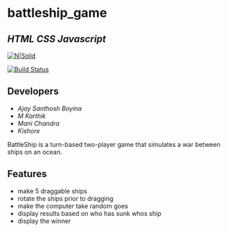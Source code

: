 # battleship_game
## _HTML CSS Javascript_

[![N|Solid](https://cldup.com/dTxpPi9lDf.thumb.png)](https://nodesource.com/products/nsolid)

[![Build Status](https://travis-ci.org/joemccann/dillinger.svg?branch=master)](https://travis-ci.org/joemccann/dillinger)


## Developers
- _Ajay Santhosh Boyina_
- _M Karthik_
- _Mani Chandra_
- _Kishore_

BattleShip is a turn-based two-player game that simulates a war between ships on an ocean.

## Features
- make 5 draggable ships
- rotate the ships prior to dragging
- make the computer take random goes
- display results based on who has sunk whos ship
- display the winner


